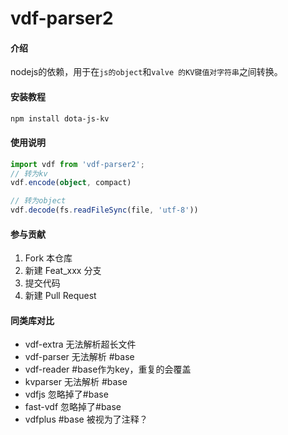 # vdf-parser2

#### 介绍
nodejs的依赖，用于在`js的object`和`valve 的KV键值对字符串`之间转换。


#### 安装教程

```bash
npm install dota-js-kv
```


#### 使用说明

```ts
import vdf from 'vdf-parser2';
// 转为kv
vdf.encode(object, compact)

// 转为object
vdf.decode(fs.readFileSync(file, 'utf-8'))
```

#### 参与贡献

1.  Fork 本仓库
2.  新建 Feat_xxx 分支
3.  提交代码
4.  新建 Pull Request


#### 同类库对比
 - vdf-extra 无法解析超长文件
 - vdf-parser 无法解析 #base
 - vdf-reader #base作为key，重复的会覆盖
 - kvparser 无法解析 #base
 - vdfjs 忽略掉了#base
 - fast-vdf 忽略掉了#base
 - vdfplus #base 被视为了注释？